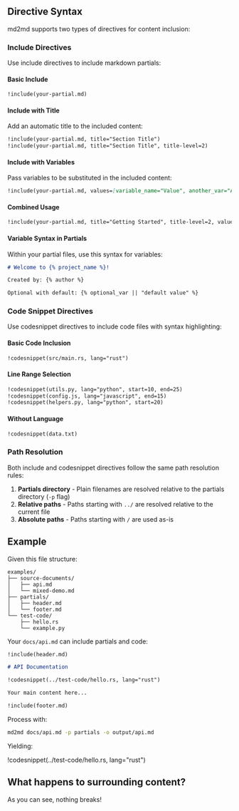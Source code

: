 ## Directive Syntax

md2md supports two types of directives for content inclusion:

### Include Directives

Use include directives to include markdown partials:

#### Basic Include

```markdown
!include(your-partial.md)
```

#### Include with Title

Add an automatic title to the included content:

```markdown
!include(your-partial.md, title="Section Title")
!include(your-partial.md, title="Section Title", title-level=2)
```

#### Include with Variables

Pass variables to be substituted in the included content:

```markdown
!include(your-partial.md, values=[variable_name="Value", another_var="Another Value"])
```

#### Combined Usage

```markdown
!include(your-partial.md, title="Getting Started", title-level=2, values=[project_name="MyProject", author="John Doe"])
```

#### Variable Syntax in Partials

Within your partial files, use this syntax for variables:

```markdown
# Welcome to {% project_name %}!

Created by: {% author %}

Optional with default: {% optional_var || "default value" %}
```

### Code Snippet Directives

Use codesnippet directives to include code files with syntax highlighting:

#### Basic Code Inclusion

```markdown
!codesnippet(src/main.rs, lang="rust")
```

#### Line Range Selection

```markdown
!codesnippet(utils.py, lang="python", start=10, end=25)
!codesnippet(config.js, lang="javascript", end=15)
!codesnippet(helpers.py, lang="python", start=20)
```

#### Without Language

```markdown
!codesnippet(data.txt)
```

### Path Resolution

Both include and codesnippet directives follow the same path resolution rules:

1. **Partials directory** - Plain filenames are resolved relative to the partials directory (`-p` flag)
2. **Relative paths** - Paths starting with `../` are resolved relative to the current file
3. **Absolute paths** - Paths starting with `/` are used as-is

## Example

Given this file structure:

```text
examples/
├── source-documents/
│   ├── api.md
│   └── mixed-demo.md
├── partials/
│   ├── header.md
│   └── footer.md
└── test-code/
    ├── hello.rs
    └── example.py
```

Your `docs/api.md` can include partials and code:

```markdown
!include(header.md)

# API Documentation

!codesnippet(../test-code/hello.rs, lang="rust")

Your main content here...

!include(footer.md)
```

Process with:

```bash
md2md docs/api.md -p partials -o output/api.md
```

Yielding:

!codesnippet(../test-code/hello.rs, lang="rust")

## What happens to surrounding content?

As you can see, nothing breaks!